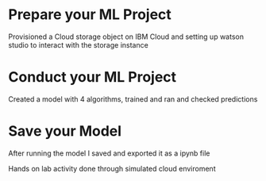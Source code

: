 # Prepare your ML Project

Provisioned a Cloud storage object on IBM Cloud and setting up watson studio to interact with the storage instance

# Conduct your ML Project

Created a model with 4 algorithms, trained and ran and checked predictions

# Save your Model

After running the model I saved and exported it as a ipynb file

Hands on lab activity done through simulated cloud enviroment